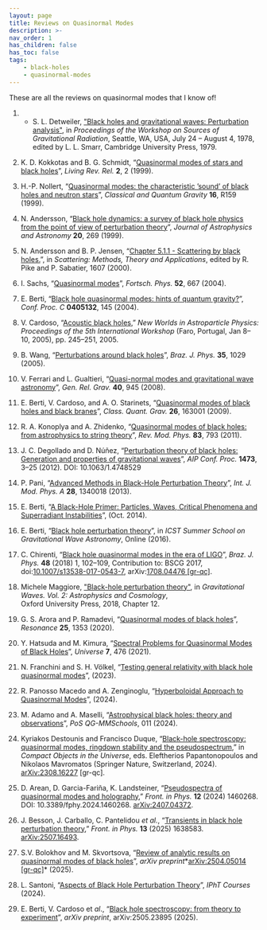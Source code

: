 ```yaml
---
layout: page
title: Reviews on Quasinormal Modes
description: >-
nav_order: 1
has_children: false
has_toc: false
tags:
    - black-holes
    - quasinormal-modes
---
```

These are all the reviews on quasinormal modes that I know of!

1. - S. L. Detweiler, ["Black holes and gravitational waves: Perturbation analysis"](https://inspirehep.net/literature/1282516), in *Proceedings of the Workshop on Sources of Gravitational Radiation*, Seattle, WA, USA, July 24 – August 4, 1978, edited by L. L. Smarr, Cambridge University Press, 1979.
1. K. D. Kokkotas and B. G. Schmidt, “[Quasinormal modes of stars and black holes](https://inspirehep.net/literature/507420)”, *Living Rev. Rel.* **2**, 2 (1999).
2. H.-P. Nollert, “[Quasinormal modes: the characteristic ’sound’ of black holes and neutron stars](https://inspirehep.net/literature/502903)”, *Classical and Quantum Gravity* **16**, R159 (1999).
3. N. Andersson, “[Black hole dynamics: a survey of black hole physics from the point of view of perturbation theory](https://ui.adsabs.harvard.edu/abs/1999JApA...20..269A)”, *Journal of Astrophysics and Astronomy* **20**, 269 (1999).
4. N. Andersson and B. P. Jensen, “[Chapter 5.1.1 - Scattering by black holes.](https://inspirehep.net/literature/536422)”, in *Scattering: Methods, Theory and Applications*, edited by R. Pike and P. Sabatier, 1607 (2000).
5. I. Sachs, “[Quasinormal modes](https://inspirehep.net/literature/636387)”, *Fortsch. Phys.* **52**, 667 (2004).
6. E. Berti, “[Black hole quasinormal modes: hints of quantum gravity?](https://inspirehep.net/literature/663605)”, *Conf. Proc. C* **0405132**, 145 (2004).
7. V. Cardoso, “[Acoustic black holes](ttps://inspirehep.net/literature/678024),” *New Worlds in Astroparticle Physics: Proceedings of the 5th International Workshop* (Faro, Portugal, Jan 8–10, 2005), pp. 245–251, 2005. 

7. B. Wang, “[Perturbations around black holes](https://inspirehep.net/literature/698774)”, *Braz. J. Phys.* **35**, 1029 (2005).
8. V. Ferrari and L. Gualtieri, “[Quasi-normal modes and gravitational wave astronomy](https://inspirehep.net/literature/759964)”, *Gen. Rel. Grav.* **40**, 945 (2008).
9. E. Berti, V. Cardoso, and A. O. Starinets, “[Quasinormal modes of black holes and black branes](https://inspirehep.net/literature/820791)”, *Class. Quant. Grav.* **26**, 163001 (2009).
10. R. A. Konoplya and A. Zhidenko, “[Quasinormal modes of black holes: from astrophysics to string theory](https://inspirehep.net/literature/890235)”, *Rev. Mod. Phys.* **83**, 793 (2011).
11. J. C. Degollado and D. Núñez, “[Perturbation theory of black holes: Generation and properties of gravitational waves](https://inspirehep.net/literature/1185908)”, *AIP Conf. Proc.* **1473**, 3–25 (2012). DOI: 10.1063/1.4748529
12. P. Pani, “[Advanced Methods in Black-Hole Perturbation Theory](https://inspirehep.net/literature/1236055)”, *Int. J. Mod. Phys. A* **28**, 1340018 (2013).
13. E. Berti, “[A Black-Hole Primer: Particles, Waves, Critical Phenomena and Superradiant Instabilities](https://inspirehep.net/literature/1322543)”, (Oct. 2014).
14. E. Berti, “[Black hole perturbation theory](https://www.icts.res.in/event/page/3071)”, in *ICST Summer School on Gravitational Wave Astronomy*, Online (2016).
15. C. Chirenti, “[Black hole quasinormal modes in the era of LIGO](https://inspirehep.net/literature/1616071)”, *Braz. J. Phys.* **48** (2018) 1, 102–109, Contribution to: BSCG 2017, doi:[10.1007/s13538-017-0543-7](https://doi.org/10.1007/s13538-017-0543-7), arXiv:[1708.04476 [gr-qc]](https://arxiv.org/abs/1708.04476).

16. Michele Maggiore, ["Black-hole perturbation theory"](https://inspirehep.net/literature/1664982), in *Gravitational Waves. Vol. 2: Astrophysics and Cosmology*,  
  Oxford University Press, 2018, Chapter 12.

15. G. S. Arora and P. Ramadevi, “[Quasinormal modes of black holes](https://link.springer.com/article/10.1007/s12045-020-1056-1)”, *Resonance* **25**, 1353 (2020).
16. Y. Hatsuda and M. Kimura, “[Spectral Problems for Quasinormal Modes of Black Holes](https://inspirehep.net/literature/1980772)”, *Universe* **7**, 476 (2021).
17. N. Franchini and S. H. Völkel, “[Testing general relativity with black hole quasinormal modes](https://inspirehep.net/literature/2656246)”, (2023).
18. R. Panosso Macedo and A. Zenginoglu, “[Hyperboloidal Approach to Quasinormal Modes](https://inspirehep.net/literature/2829741)”, (2024).
19. M. Adamo and A. Maselli, “[Astrophysical black holes: theory and observations](https://inspirehep.net/literature/2718807)”, *PoS QG-MMSchools*, 011 (2024).
20. Kyriakos Destounis and Francisco Duque, “[Black-hole spectroscopy: quasinormal modes, ringdown stability and the pseudospectrum](https://inspirehep.net/literature/2692457),” in *Compact Objects in the Universe*, eds. Eleftherios Papantonopoulos and Nikolaos Mavromatos (Springer Nature, Switzerland, 2024). [arXiv:2308.16227](https://arxiv.org/abs/2308.16227) [gr-qc].
21. D. Arean, D. Garcia-Fariña, K. Landsteiner, “[Pseudospectra of quasinormal modes and holography](https://inspirehep.net/literature/2804852),” *Front. in Phys.* **12** (2024) 1460268. DOI: 10.3389/fphy.2024.1460268. [arXiv:2407.04372](https://arxiv.org/abs/2407.04372).

21. J. Besson, J. Carballo, C. Pantelidou *et al.*, “[Transients in black hole perturbation theory](https://inspirehep.net/literature/2953013),” *Front. in Phys.* **13** (2025) 1638583. [arXiv:2507.16493](https://arxiv.org/abs/2507.16493).

22. S.V. Bolokhov and M. Skvortsova, “[Review of analytic results on quasinormal modes of black holes](https://inspirehep.net/literature/2908699)”, *arXiv preprint**[arXiv:2504.05014 [gr-qc]](https://arxiv.org/abs/2504.05014)* (2025).

20. L. Santoni, “[Aspects of Black Hole Perturbation Theory](https://courses.ipht.fr/?q=en/node/320)”, *IPhT Courses* (2024).
21. E. Berti, V. Cardoso et *al*., “[Black hole spectroscopy: from theory to experiment](https://inspirehep.net/literature/2927078)”, *arXiv preprint*, arXiv:2505.23895 (2025).

